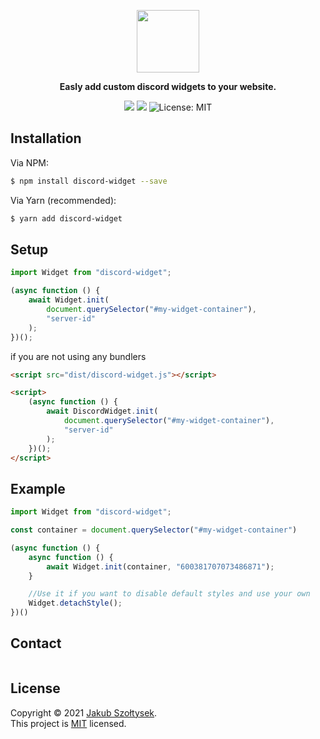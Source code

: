 <p align="center">
  <img height=100 src="https://svgshare.com/i/Zv4.svg" />
</p>

<p align="center">
    <strong>Easly add custom discord widgets to your website.</strong>
</p>

<p align="center">
  <img src="https://img.shields.io/npm/v/discord-widget.svg?style=for-the-badge"/>
  <img src="https://img.shields.io/npm/dm/discord-widget.svg?style=for-the-badge"/>
  <img alt="License: MIT" src="https://img.shields.io/badge/license-MIT-yellow.svg?style=for-the-badge" />
</p>

## Installation

Via NPM:

```bash
$ npm install discord-widget --save
```

Via Yarn (recommended):

```bash
$ yarn add discord-widget
```

## Setup

```js
import Widget from "discord-widget";

(async function () {
    await Widget.init(
        document.querySelector("#my-widget-container"),
        "server-id"
    );
})();
```

if you are not using any bundlers

```html
<script src="dist/discord-widget.js"></script>

<script>
    (async function () {
        await DiscordWidget.init(
            document.querySelector("#my-widget-container"),
            "server-id"
        );
    })();
</script>
```

## Example

```js
import Widget from "discord-widget";

const container = document.querySelector("#my-widget-container")

(async function () {
    async function () {
        await Widget.init(container, "600381707073486871");
    }

    //Use it if you want to disable default styles and use your own
    Widget.detachStyle();
})()
```

## Contact

[<img src="https://discordapp.com/api/guilds/600381707073486871/widget.png?style=banner1" alt="">](https://discord.gg/dS6uuAbyYX)

## License

Copyright © 2021 [Jakub Szołtysek](https://github.com/sveenxx).<br />
This project is [MIT](https://github.com/sveenxx/discord-widget/blob/master/LICENSE) licensed.
